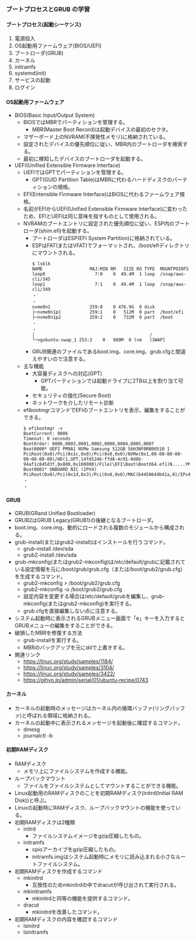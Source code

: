 ### ブートプロセスとGRUB の学習

#### ブートプロセス(起動シーケンス)
1. 電源投入
2. OS起動用ファームウェア(BIOS/UEFI)
3. ブートローダ(GRUB)
4. カーネル
5. initramfs
6. systemd(init)
7. サービスの起動
8. ログイン

#### OS起動用ファームウェア
- BIOS(Basic Input/Output System)
    - BIOSではMBRでパーティションを管理する。
        - MBR(Master Boot Record)は起動デバイスの最初のセクタ。
    - マザーボード上のNVRAM(不揮発性メモリ)に格納されている。 
    - 設定されたデバイスの優先順位に従い、MBR内のブートローダを検索する。
    - 最初に検知したデバイスのブートローダを起動する。
- UEFI(Unified Extensible Firmware Interface)
    - UEFIではGPTでパーティションを管理する。
        - GPT(GUID Partition Table)はMBRに代わるハードディスクのパーティションの規格。
    - EFI(Entensible Firmware Interface)はBIOSに代わるファームウェア規格。
    - 名前がEFIからUEFI(Unified Extensible Firmware Interface)に変わったため、EFIとUEFIは同じ意味を指すものとして使用される。
    - NVRAMのブートエントリに設定された優先順位に従い、ESP内のブートローダ(shim.efi)を起動する。
        - ブートローダはESP(EFI System Partition)に格納されている。
        - ESPはFAT(またはVFAT)でフォーマットされ、/boot/efiディレクトリにマウントされる。
          ```
          $ lsblk
          NAME                  MAJ:MIN RM   SIZE RO TYPE  MOUNTPOINTS
          loop0                   7:0    0  49.4M  1 loop  /snap/aws-cli/345
          loop1                   7:1    0  49.4M  1 loop  /snap/aws-cli/349
          ・
          ・
          nvme0n1               259:0    0 476.9G  0 disk
          ├─nvme0n1p1           259:1    0   512M  0 part  /boot/efi
          ├─nvme0n1p2           259:2    0   732M  0 part  /boot
          ・
          ・
          │                                            /
          └─vgubuntu-swap_1 253:2    0   980M  0 lvm   [SWAP]
          ```
        - GRUB関連のファイルであるboot.img、core.img、grub.cfgと間違えやすいので注意する。
    - 主な機能
        - 大容量ディスクへの対応(GPT)
            - GPTパーティションでは起動ドライブに2TB以上を割り当て可能。
        - セキュリティの強化(Secure Boot)
        - ネットワークを介したリモート診断
    - efibootmgrコマンドでEFIのブートエントリを表示、編集をすることができる。
      ```
      $ efibootmgr -v
      BootCurrent: 0006
      Timeout: 0 seconds
      BootOrder: 0006,0003,0001,0002,0000,0004,0005,0007
      Boot0000* UEFI PM9A1 NVMe Samsung 512GB S6H3NF0RB00510 1    PciRoot(0x0)/Pci(0x1c,0x0)/Pci(0x0,0x0)/NVMe(0x1,00-00-00-00-00-00-00-00)/HD(1,GPT,14fd5246-ffd8-4c91-9d8b-94af1c845d3f,0x800,0x100000)/File(\EFI\Boot\BootX64.efi)N.....YM....R,Y.
      Boot0001* ONBOARD NIC (IPV4)    PciRoot(0x0)/Pci(0x1d,0x3)/Pci(0x0,0x0)/MAC(b4450644b41a,0)/IPv4(0.0.0.00.0.0.0,0,0)N.....YM....R,Y.
      ・
      ・
      ```

#### GRUB
- GRUB(GRand Unified Bootloader)
- GRUB2はGRUB Legacy(GRUB1)の後継となるブートローダ。
- boot.img、core.img、動的にロードされる複数のモジュールから構成される。
- grub-install(またはgrub2-install)はインストールを行うコマンド。
    - grub-install /dev/sda
    - grub2-install /dev/sda
- grub-mkconfig(またはgrub2-mkconfig)は/etc/default/grubに記載されている設定情報を元に/boot/grub/grub.cfg（または/boot/grub2/grub.cfg）を生成するコマンド。
    - grub2-mkconfig > /boot/grub2/grub.cfg
    - grub2-mkconfig -o /boot/grub2/grub.cfg
    - 設定内容を変更する場合は/etc/default/grubを編集し、grub-mkconfig(またはgrub2-mkconfig)を実行する。
    - grub.cfgを直接編集しない点に注意する。
- システム起動時に表示されるGRUBメニュー画面で「e」キーを入力するとGRUBメニューの編集をすることができる。
- 破損したMBRを修復する方法
    - grub-installを実行する。
    - MBRのバックアップを元にddで上書きする。
- 関連リンク
    - https://linuc.org/study/samples/1184/
    - https://linuc.org/study/samples/3104/
    - https://linuc.org/study/samples/3422/
    - https://gihyo.jp/admin/serial/01/ubuntu-recipe/0743

#### カーネル
- カーネルの起動時のメッセージはカーネル内の循環バッファ(リングバッファ)と呼ばれる領域に格納される。
- カーネルの起動中に表示されるメッセージを起動後に確認するコマンド。
    - dmesg
    - journalctl -b

#### 初期RAMディスク
- RAMディスク
    - メモリ上にファイルシステムを作成する機能。
- ループバックマウント 
    - ファイルをファイルシステムとしてマウントすることができる機能。
- Linux起動用のRAMディスクのことを初期RAMディスク(initrd(Initial RAM Disk))と呼ぶ。 
- Linuxの起動時にRAMディスク、ループバックマウントの機能を使っている。
- 初期RAMディスクは2種類
    - initrd
        - ファイルシステムイメージをgzip圧縮したもの。
    - initramfs
        - cpioアーカイブをgzip圧縮したもの。
        - initramfs.imgはシステム起動時にメモリに読み込まれる小さなルートファイルシステム。
- 初期RAMディスクを作成するコマンド
    - mkinitrd
        - 互換性のためmkinitrdの中でdracutが呼び出されて実行される。
    - mkinitramfs
        - mkinitrdと同等の機能を提供するコマンド。
    - dracut
        - mkinitrdを改善したコマンド。
- 初期RAMディスクの内容を確認するコマンド
    - lsinitrd
    - lsinitramfs
